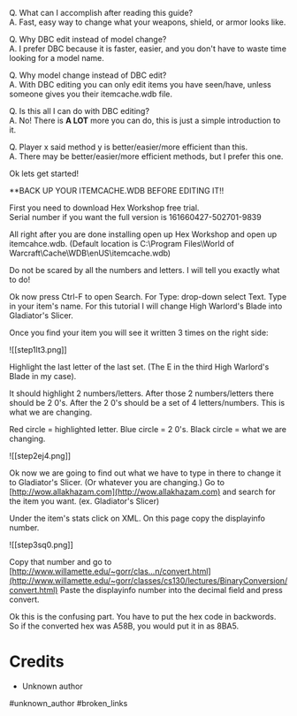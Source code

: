 Q. What can I accomplish after reading this guide?  
A. Fast, easy way to change what your weapons, shield, or armor looks like.  
  
Q. Why DBC edit instead of model change?  
A. I prefer DBC because it is faster, easier, and you don't have to waste time looking for a model name.  
  
Q. Why model change instead of DBC edit?  
A. With DBC editing you can only edit items you have seen/have, unless someone gives you their itemcache.wdb file.  
  
Q. Is this all I can do with DBC editing?  
A. No! There is **A LOT** more you can do, this is just a simple introduction to it.  
  
Q. Player x said method y is better/easier/more efficient than this.  
A. There may be better/easier/more efficient methods, but I prefer this one.  
  
Ok lets get started!  
  
**BACK UP YOUR ITEMCACHE.WDB BEFORE EDITING IT!!
  
First you need to download Hex Workshop free trial.  
Serial number if you want the full version is 161660427-502701-9839  
  
All right after you are done installing open up Hex Workshop and open up itemcahce.wdb. (Default location is C:\Program Files\World of Warcraft\Cache\WDB\enUS\itemcache.wdb)  
  
Do not be scared by all the numbers and letters. I will tell you exactly what to do!  
  
Ok now press Ctrl-F to open Search. For Type: drop-down select Text. Type in your item's name. For this tutorial I will change High Warlord's Blade into Gladiator's Slicer.  
  
Once you find your item you will see it written 3 times on the right side:

![[step1lt3.png]]

Highlight the last letter of the last set. (The E in the third High Warlord's Blade in my case).  
  
It should highlight 2 numbers/letters. After those 2 numbers/letters there should be 2 0's. After the 2 0's should be a set of 4 letters/numbers. This is what we are changing.  
  
Red circle = highlighted letter. Blue circle = 2 0's. Black circle = what we are changing.

![[step2ej4.png]]

Ok now we are going to find out what we have to type in there to change it to Gladiator's Slicer. (Or whatever you are changing.) Go to [http://wow.allakhazam.com](http://wow.allakhazam.com) and search for the item you want. (ex. Gladiator's Slicer)  
  
Under the item's stats click on XML. On this page copy the displayinfo number.

![[step3sq0.png]]

Copy that number and go to [http://www.willamette.edu/~gorr/clas...n/convert.html](http://www.willamette.edu/~gorr/classes/cs130/lectures/BinaryConversion/convert.html) Paste the displayinfo number into the decimal field and press convert.  
  
Ok this is the confusing part. You have to put the hex code in backwords. So if the converted hex was A58B, you would put it in as 8BA5.

# Credits

- Unknown author

#unknown_author #broken_links